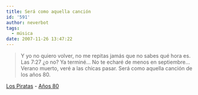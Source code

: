 ```yaml
---
title: Será como aquella canción
id: '591'
author: neverbot
tags:
  - música
date: 2007-11-26 13:47:22
---
```


> Y yo no quiero volver, no me repitas jamás que no sabes qué hora es. Las 7:27 ¿o no? Ya terminé... No te echaré de menos en septiembre... Verano muerto, veré a las chicas pasar. Será como aquella canción de los años 80.

[Los Piratas](http://www.last.fm/music/Los+Piratas) - [Años 80](http://www.last.fm/music/Los+Piratas/_/A%C3%B1os+80)